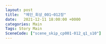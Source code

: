 ```yaml
---
layout: post
title:  "메인_회상_001~012장"
date:   2021-12-11 18:00:00 +0000
categories: Main
Tags: Story Main
SceneCode: ["scene_skip_cp001-012_q1_s10"]
---
```

